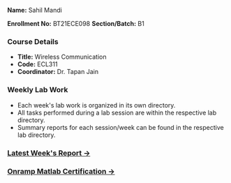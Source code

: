 **Name:** Sahil Mandi

**Enrollment No:** BT21ECE098
**Section/Batch:** B1

### Course Details
- **Title:** Wireless Communication
- **Code:** ECL311
- **Coordinator:** Dr. Tapan Jain

### Weekly Lab Work
- Each week's lab work is organized in its own directory.
- All tasks performed during a lab session are within the respective lab directory.
- Summary reports for each session/week can be found in the respective lab directory.

### [Latest Week's Report ->](https://github.com/sahil-tgs/Wireless-Communication/blob/main/lab1/Lab1-Report.md)

### [Onramp Matlab Certification ->](https://www.linkedin.com/posts/sahil-tgs_matlab-official-certification-activity-7155977212876275714-jjPl?utm_source=share&utm_medium=member_desktop )
